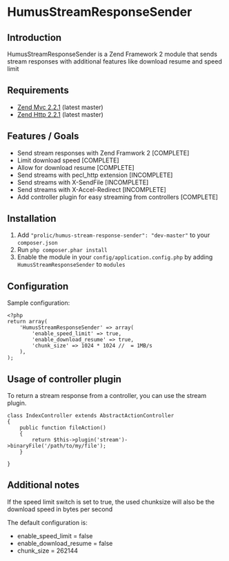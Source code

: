 HumusStreamResponseSender
=========================

Introduction
------------

HumusStreamResponseSender is a Zend Framework 2 module that sends stream responses with additional
features like download resume and speed limit

Requirements
------------

* [Zend Mvc 2.2.1](https://github.com/zendframework/zf2) (latest master)
* [Zend Http 2.2.1](https://github.com/zendframework/zf2) (latest master)

Features / Goals
----------------

* Send stream responses with Zend Framwork 2 [COMPLETE]
* Limit download speed [COMPLETE]
* Allow for download resume [COMPLETE]
* Send streams with pecl_http extension [INCOMPLETE]
* Send streams with X-SendFile [INCOMPLETE]
* Send streams with X-Accel-Redirect [INCOMPLETE]
* Add controller plugin for easy streaming from controllers [COMPLETE]

Installation
------------

 1.  Add `"prolic/humus-stream-response-sender": "dev-master"` to your `composer.json`
 2.  Run `php composer.phar install`
 3.  Enable the module in your `config/application.config.php` by adding `HumusStreamResponseSender` to `modules`

Configuration
-------------

Sample configuration:

    <?php
    return array(
        'HumusStreamResponseSender' => array(
            'enable_speed_limit' => true,
            'enable_download_resume' => true,
            'chunk_size' => 1024 * 1024 //  = 1MB/s
        ),
    );

Usage of controller plugin
--------------------------

To return a stream response from a controller, you can use the stream plugin.

    class IndexController extends AbstractActionController
    {
        public function fileAction()
        {
            return $this->plugin('stream')->binaryFile('/path/to/my/file');
        }

    }

Additional notes
----------------

If the speed limit switch is set to true, the used chunksize will also be the download speed in bytes per second

The default configuration is:
- enable_speed_limit = false
- enable_download_resume = false
- chunk_size = 262144
